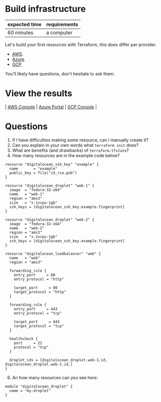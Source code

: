 # Build infrastructure

|expected time|requirements|
|-------------|------------|
|60 minutes   |a computer  |

Let's build your first resources with Terraform, this does differ per provider.

- [AWS](https://learn.hashicorp.com/tutorials/terraform/aws-build?in=terraform/aws-get-started).
- [Azure](https://learn.hashicorp.com/tutorials/terraform/azure-build?in=terraform/azure-get-started).
- [GCP](https://learn.hashicorp.com/collections/terraform/gcp-get-started).

You'll likely have questions, don't hesitate to ask them.

# View the results

| [AWS Console](https://aws.amazon.com/console/) | [Azure Portal](https://portal.azure.com/#blade/HubsExtension/BrowseResourceGroups) | [GCP Console](https://console.cloud.google.com/) |

# Questions

1. If I have difficulties making some resource, can I manually create it?
2. Can you explain in your own words what `terraform init` does?
3. What are benefits (and drawbacks) of `terraform.tfstate`?
4. How many resources are in the example code below?

```
resource "digitalocean_ssh_key" "example" {
  name       = "example"
  public_key = file("id_rsa.pub")
}

resource "digitalocean_droplet" "web-1" {
  image  = "fedora-32-x64"
  name   = "web-1"
  region = "ams3"
  size   = "s-1vcpu-1gb"
  ssh_keys = [digitalocean_ssh_key.example.fingerprint]
}

resource "digitalocean_droplet" "web-2" {
  image  = "fedora-32-x64"
  name   = "web-2"
  region = "ams3"
  size   = "s-1vcpu-1gb"
  ssh_keys = [digitalocean_ssh_key.example.fingerprint]
}

resource "digitalocean_loadbalancer" "web" {
  name   = "web"
  region = "ams3"

  forwarding_rule {
    entry_port     = 80
    entry_protocol = "http"

    target_port     = 80
    target_protocol = "http"
  }

  forwarding_rule {
    entry_port     = 443
    entry_protocol = "tcp"

    target_port     = 443
    target_protocol = "tcp"
  }

  healthcheck {
    port     = 22
    protocol = "tcp"
  }

  droplet_ids = [digitalocean_droplet.web-1.id, digitalocean_droplet.web-2.id,]
}
```

6. An how many resources can you see here:

```
module "digitalocean_droplet" {
  name = "my-droplet"
}
```
